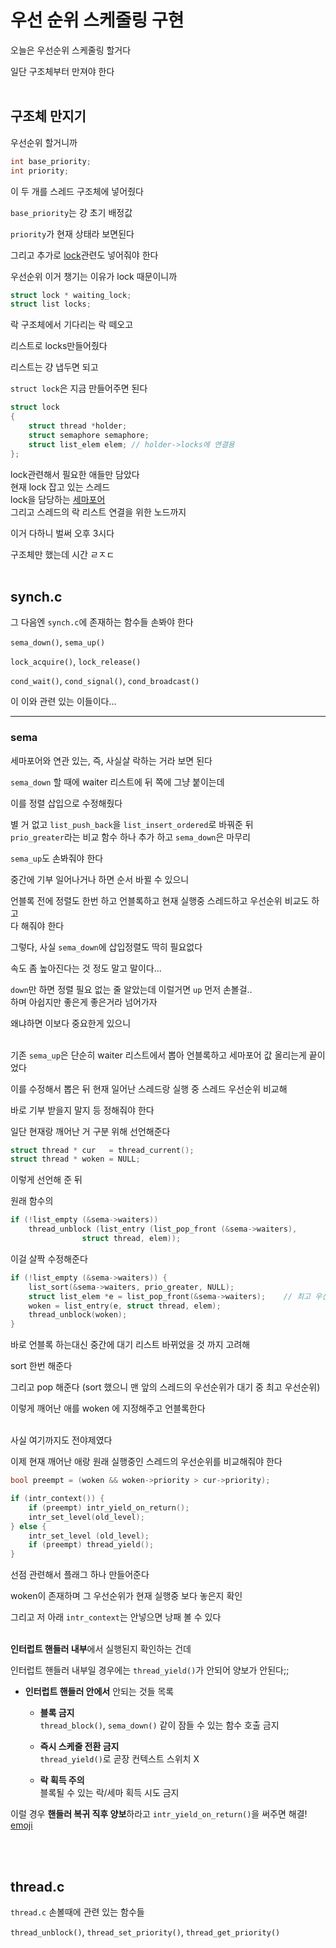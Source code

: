 # 우선 순위 스케줄링 구현

오늘은 우선순위 스케줄링 할거다

일단 구조체부터 만져야 한다
<br><br>

## 구조체 만지기

우선순위 할거니까

```c
int base_priority;
int priority;
```

이 두 개를 스레드 구조체에 넣어줬다

`base_priority`는 걍 초기 배정값

`priority`가 현재 상태라 보면된다

그리고 추가로 [lock](TIL_0904+.md#락-locks)관련도 넣어줘야 한다

우선순위 이거 챙기는 이유가 lock 때문이니까

```c
struct lock * waiting_lock;
struct list locks;
```

락 구조체에서 기다리는 락 떼오고

리스트로 locks만들어줬다

리스트는 걍 냅두면 되고

`struct lock`은 지금 만들어주면 된다

```c
struct lock
{
	struct thread *holder;
	struct semaphore semaphore;
	struct list_elem elem; // holder->locks에 연결용
};
```

lock관련해서 필요한 애들만 담았다<br>
현재 lock 잡고 있는 스레드<br>
lock을 담당하는 [세마포어](TIL_0904+.md#세마포어-semaphores)<br>
그리고 스레드의 락 리스트 연결을 위한 노드까지

이거 다하니 벌써 오후 3시다

구조체만 했는데 시간 ㄹㅈㄷ
<br><br>

## synch.c

그 다음엔 `synch.c`에 존재하는 함수들 손봐야 한다

`sema_down()`, `sema_up()`

`lock_acquire()`, `lock_release()`

`cond_wait()`, `cond_signal()`, `cond_broadcast()`

이 이와 관련 있는 이들이다...

___

### sema

세마포어와 연관 있는, 즉, 사실살 락하는 거라 보면 된다

`sema_down` 할 때에 waiter 리스트에 뒤 쪽에 그냥 붙이는데

이를 정렬 삽입으로 수정해줬다

별 거 없고 `list_push_back`을 `list_insert_ordered`로 바꿔준 뒤<br>
`prio_greater`라는 비교 함수 하나 추가 하고 `sema_down`은 마무리

`sema_up`도 손봐줘야 한다

중간에 기부 일어나거나 하면 순서 바뀔 수 있으니

언블록 전에 정렬도 한번 하고 언블록하고 현재 실행중 스레드하고 우선순위 비교도 하고<br>
다 해줘야 한다

그렇다, 사실 `sema_down`에 삽입정렬도 딱히 필요없다

속도 좀 높아진다는 것 정도 말고 말이다...

`down`만 하면 정렬 필요 없는 줄 알았는데 이럴거면 `up` 먼저 손볼걸.. <br>
하며 아쉽지만 좋은게 좋은거라 넘어가자

왜냐하면 이보다 중요한게 있으니
<br><br>

기존 `sema_up`은 단순히 waiter 리스트에서 뽑아 언블록하고 세마포어 값 올리는게 끝이었다

이를 수정해서 뽑은 뒤 현재 일어난 스레드랑 실행 중 스레드 우선순위 비교해

바로 기부 받을지 말지 등 정해줘야 한다

일단 현재랑 깨어난 거 구분 위해 선언해준다
```c
struct thread * cur   = thread_current();
struct thread * woken = NULL;
```
이렇게 선언해 준 뒤

원래 함수의

```c
if (!list_empty (&sema->waiters))
	thread_unblock (list_entry (list_pop_front (&sema->waiters),
				struct thread, elem));
```

이걸 살짝 수정해준다

```c
if (!list_empty (&sema->waiters)) {
	list_sort(&sema->waiters, prio_greater, NULL);
	struct list_elem *e = list_pop_front(&sema->waiters);    // 최고 우선순위
	woken = list_entry(e, struct thread, elem);
	thread_unblock(woken);
}
```

바로 언블록 하는대신 중간에 대기 리스트 바뀌었을 것 까지 고려해

sort 한번 해준다

그리고 pop 해준다 (sort 했으니 맨 앞의 스레드의 우선순위가 대기 중 최고 우선순위)

이렇게 깨어난 애를 woken 에 지정해주고 언블록한다
<br><br>

사실 여기까지도 전야제였다

이제 현재 깨어난 애랑 원래 실행중인 스레드의 우선순위를 비교해줘야 한다

```c
bool preempt = (woken && woken->priority > cur->priority);

if (intr_context()) {
	if (preempt) intr_yield_on_return();
	intr_set_level(old_level);
} else {
	intr_set_level (old_level);
	if (preempt) thread_yield();
}
```

선점 관련해서 플래그 하나 만들어준다

woken이 존재하며 그 우선순위가 현재 실행중 보다 놓은지 확인

그리고 저 아래 `intr_context`는 안넣으면 낭패 볼 수 있다
<br><br>

**인터럽트 핸들러 내부**에서 실행된지 확인하는 건데

인터럽트 핸들러 내부일 경우에는 `thread_yield()`가 안되어 양보가 안된다;;

- **인터럽트 핸들러 안에서** 안되는 것들 목록

	- **블록 금지**<br>
	`thread_block()`, `sema_down()` 같이 잠들 수 있는 함수 호출 금지

	- **즉시 스케줄 전환 금지**<br>
	`thread_yield()`로 곧장 컨텍스트 스위치 X

	- **락 획득 주의**<br>
	블록될 수 있는 락/세마 획득 시도 금지

이럴 경우 **핸들러 복귀 직후 양보**하라고 `intr_yield_on_return()`을 써주면 해결! [emoji](emoji:marie_smile)

<br><br>

## thread.c

`thread.c` 손볼때에 관련 있는 함수들 

`thread_unblock()`, `thread_set_priority()`, `thread_get_priority()`